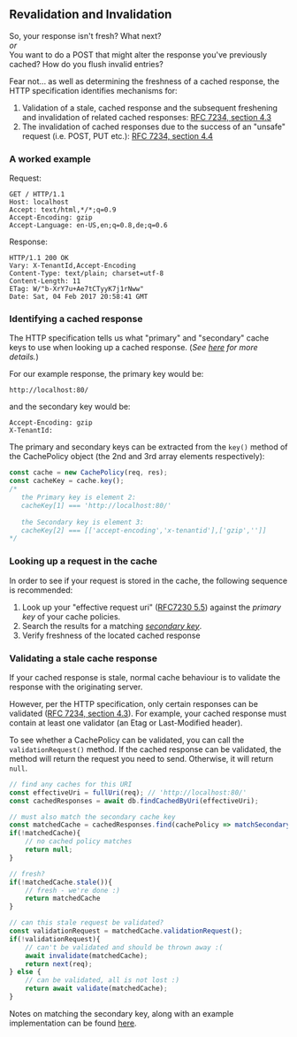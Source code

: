 ## Revalidation and Invalidation

So, your response isn't fresh? What next?<br>
_or_<br>
You want to do a POST that might alter the response you've previously cached? How do you flush invalid entries? 

Fear not... as well as determining the freshness of a cached response, the HTTP specification identifies mechanisms for:

1. Validation of a stale, cached response and the subsequent freshening and invalidation of related cached responses: [RFC 7234, section 4.3][7234.4.3]
2. The invalidation of cached responses due to the success of an "unsafe" request (i.e. POST, PUT etc.): [RFC 7234, section 4.4][7234.4.4]

### A worked example

Request:
```
GET / HTTP/1.1
Host: localhost
Accept: text/html,*/*;q=0.9
Accept-Encoding: gzip
Accept-Language: en-US,en;q=0.8,de;q=0.6
```
Response:
```
HTTP/1.1 200 OK
Vary: X-TenantId,Accept-Encoding
Content-Type: text/plain; charset=utf-8
Content-Length: 11
ETag: W/"b-XrY7u+Ae7tCTyyK7j1rNww"
Date: Sat, 04 Feb 2017 20:58:41 GMT
```

### Identifying a cached response

The HTTP specification tells us what "primary" and "secondary" cache keys to use when looking up a cached response. (_See [here](./response-identification.md) for more details._)

For our example response, the primary key would be:
```
http://localhost:80/
```
and the secondary key would be:
```
Accept-Encoding: gzip
X-TenantId:
```

The primary and secondary keys can be extracted from the `key()` method of the CachePolicy object (the 2nd and 3rd array elements respectively):

```javascript
const cache = new CachePolicy(req, res);
const cacheKey = cache.key();
/*
   the Primary key is element 2:
   cacheKey[1] === 'http://localhost:80/'
   
   the Secondary key is element 3:
   cacheKey[2] === [['accept-encoding','x-tenantid'],['gzip','']]
*/
```

### Looking up a request in the cache
In order to see if your request is stored in the cache, the following sequence is recommended:

1. Look up your "effective request uri" ([RFC7230 5.5][7230.5.5]) against the _primary key_ of your cache policies.
2. Search the results for a matching [_secondary key_](./response-identification.md).
3. Verify freshness of the located cached response

### Validating a stale cache response
If your cached response is stale, normal cache behaviour is to validate the response with the originating server.

However, per the HTTP specification, only certain responses can be validated ([RFC 7234, section 4.3][7234.4.3]). For example, your cached response must contain at least one validator (an Etag or Last-Modified header).

To see whether a CachePolicy can be validated, you can call the `validationRequest()` method. If the cached response can be validated, the method will return the request you need to send. Otherwise, it will return `null`.

```javascript
// find any caches for this URI
const effectiveUri = fullUri(req); // 'http://localhost:80/'
const cachedResponses = await db.findCachedByUri(effectiveUri);

// must also match the secondary cache key
const matchedCache = cachedResponses.find(cachePolicy => matchSecondaryKey(cachePolicy,req));
if(!matchedCache){
	// no cached policy matches
    return null;
}

// fresh?
if(!matchedCache.stale()){
	// fresh - we're done :)
    return matchedCache
}

// can this stale request be validated?
const validationRequest = matchedCache.validationRequest();
if(!validationRequest){
	// can't be validated and should be thrown away :(
    await invalidate(matchedCache);
    return next(req);
} else {
	// can be validated, all is not lost :)
    return await validate(matchedCache);
}
```

Notes on matching the secondary key, along with an example implementation can be found [here](./secondary-key-matching.md).




[7234.4.3]: http://httpwg.org/specs/rfc7234.html#validation.model
[7234.4.4]: http://httpwg.org/specs/rfc7234.html#invalidation
[7234.4.1]: http://httpwg.org/specs/rfc7234.html#rfc.section.4.1
[7230.5.5]: http://httpwg.org/specs/rfc7230.html#effective.request.uri
[7230.3.2.2]: http://httpwg.org/specs/rfc7230.html#rfc.section.3.2.2
[7230.3.2.4]: http://httpwg.org/specs/rfc7230.html#rfc.section.3.2.4
